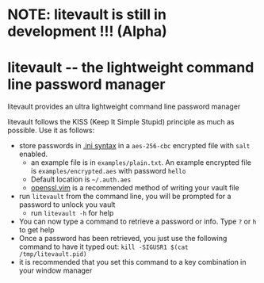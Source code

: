 # NOTE: litevault is still in development !!! (Alpha)

# litevault -- the lightweight command line password manager

litevault provides an ultra lightweight command line password manager

litevault follows the KISS (Keep It Simple Stupid) principle as much as possible. Use it as follows:
- store passwords in [.ini syntax](https://docs.python.org/3/library/configparser.html)
    in a `aes-256-cbc` encrypted file with `salt` enabled.
    - an example file is in `examples/plain.txt`. An example encrypted file is `examples/encrypted.aes` with
        password `hello`
    - Default location is `~/.auth.aes`
    - [openssl.vim](https://github.com/vim-scripts/openssl.vim) is a recommended method of writing
        your vault file
- run `litevault` from the command line, you will be prompted for a password to unlock you vault
    - run `litevault -h` for help
- You can now type a command to retrieve a password or info. Type `?` or `h` to get help
- Once a password has been retrieved, you just use the following command to have it typed out:
    `kill -SIGUSR1 $(cat /tmp/litevault.pid)`
- it is recommended that you set this command to a key combination in your window manager
